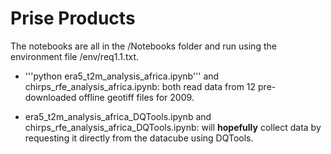 # Prise Products
The notebooks are all in the /Notebooks folder and run using the environment file /env/req1.1.txt.

- '''python era5_t2m_analysis_africa.ipynb''' and chirps_rfe_analysis_africa.ipynb: both read data from 12 pre-downloaded offline geotiff files for 2009.

- era5_t2m_analysis_africa_DQTools.ipynb and chirps_rfe_analysis_africa_DQTools.ipynb: will __hopefully__ collect data by requesting it directly from the datacube using DQTools.
